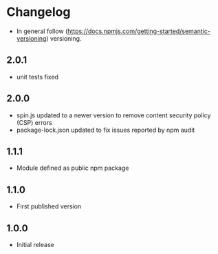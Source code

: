 # Changelog

* In general follow (https://docs.npmjs.com/getting-started/semantic-versioning) versioning.

## 2.0.1
* unit tests fixed

## 2.0.0
* spin.js updated to a newer version to remove content security policy (CSP) errors
* package-lock.json updated to fix issues reported by npm audit

## 1.1.1
* Module defined as public npm package

## 1.1.0
* First published version

## 1.0.0
* Initial release
